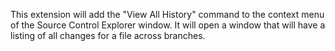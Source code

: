 This extension will add the "View All History" command to the context menu of the Source Control Explorer window.  It will open a window that will have a listing of all changes for a file across branches.
